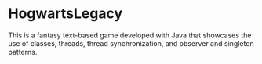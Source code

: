 # HogwartsLegacy
This is a fantasy text-based game developed with Java that showcases the use of classes, threads, thread synchronization, and observer and singleton patterns.
